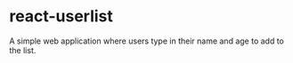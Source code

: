 # react-userlist
A simple web application where users type in their name and age to add to the list.
